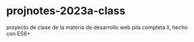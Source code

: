 # projnotes-2023a-class
proyecto de clase de la materia de desarrollo web pila completa ll, hecho con ES6+
